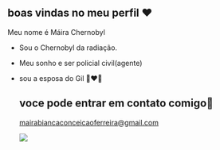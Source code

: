 ## boas vindas no meu perfil ❤️

Meu nome é Máira Chernobyl

- Sou o Chernobyl da radiação.
- Meu sonho e ser policial civil(agente)
- sou a esposa do Gil 👩‍❤️‍👨

  ## voce pode entrar em contato comigo📧

  mairabiancaconceicaoferreira@gmail.com

  ![](https://media1.tenor.com/m/xAwgnjNbIacAAAAC/demon-slayer-nezuko.gif)

